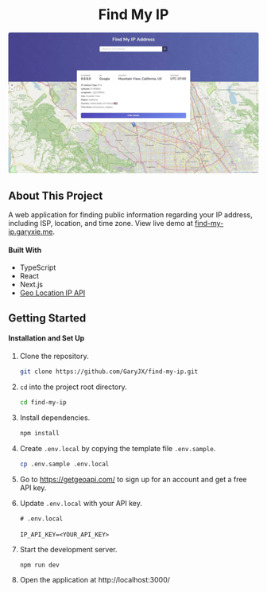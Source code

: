 <!-- PROJECT LOGO -->
<div align="center">
  <h1 align="center">Find My IP</h3>
  <img src="public/demo.jpg" style="border-radius: 4px;">
</div>

<!-- ABOUT THE PROJECT -->

## About This Project

A web application for finding public information regarding your IP address, including ISP, location, and time zone. View live demo at <a href="https://find-my-ip.garyxie.me/" target="_blank">find-my-ip.garyxie.me</a>.

#### Built With

- TypeScript
- React
- Next.js
- [Geo Location IP API](https://getgeoapi.com/)

<!-- GETTING STARTED -->

## Getting Started

#### Installation and Set Up

1. Clone the repository.
   ```sh
   git clone https://github.com/GaryJX/find-my-ip.git
   ```
2. `cd` into the project root directory.
   ```sh
   cd find-my-ip
   ```
3. Install dependencies.
   ```sh
   npm install
   ```
4. Create `.env.local` by copying the template file `.env.sample`.
   ```sh
   cp .env.sample .env.local
   ```
5. Go to https://getgeoapi.com/ to sign up for an account and get a free API key.
   <br>
6. Update `.env.local` with your API key.

   ```
   # .env.local

   IP_API_KEY=<YOUR_API_KEY>
   ```

7. Start the development server.
   ```sh
   npm run dev
   ```
8. Open the application at http://localhost:3000/
